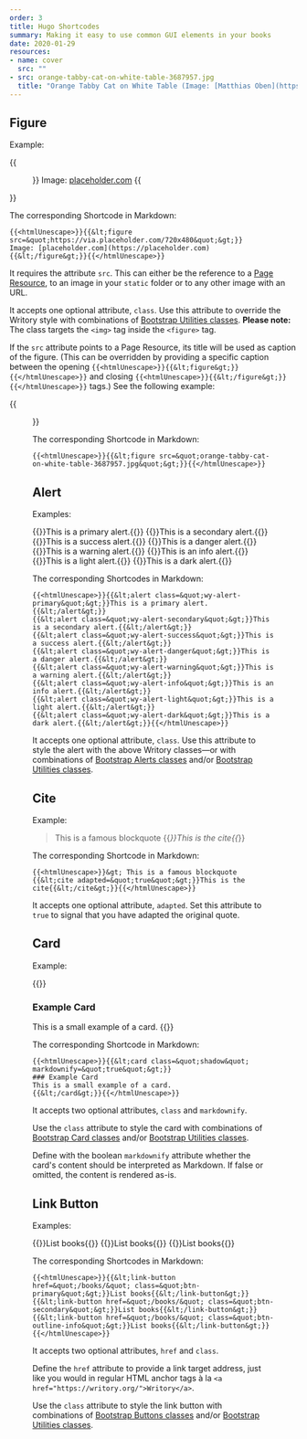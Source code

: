 ```yaml
---
order: 3
title: Hugo Shortcodes
summary: Making it easy to use common GUI elements in your books
date: 2020-01-29
resources:
- name: cover
  src: ""
- src: orange-tabby-cat-on-white-table-3687957.jpg
  title: "Orange Tabby Cat on White Table (Image: [Matthias Oben](https://www.pexels.com/photo/orange-tabby-cat-on-white-table-3687957/))"
---
```


## Figure

Example:

{{<figure src="https://via.placeholder.com/720x480">}}
Image: [placeholder.com](https://placeholder.com)
{{</figure>}}

The corresponding Shortcode in Markdown:

```
{{<htmlUnescape>}}{{&lt;figure src=&quot;https://via.placeholder.com/720x480&quot;&gt;}}
Image: [placeholder.com](https://placeholder.com)
{{&lt;/figure&gt;}}{{</htmlUnescape>}}
```

It requires the attribute ``src``. This can either be the reference to a [Page Resource](https://gohugo.io/content-management/page-resources/), to an image in your ``static`` folder or to any other image with an URL.

It accepts one optional attribute, ``class``. Use this attribute to override the Writory style with combinations of [Bootstrap Utilities classes](https://getbootstrap.com/docs/4.4/utilities/borders/). **Please note:** The class targets the ``<img>`` tag inside the ``<figure>`` tag.

If the ``src`` attribute points to a Page Resource, its title will be used as caption of the figure. (This can be overridden by providing a specific caption between the opening ``{{<htmlUnescape>}}{{&lt;figure&gt;}}{{</htmlUnescape>}}`` and closing ``{{<htmlUnescape>}}{{&lt;/figure&gt;}}{{</htmlUnescape>}}`` tags.) See the following example:

{{<figure src="orange-tabby-cat-on-white-table-3687957.jpg" />}}

The corresponding Shortcode in Markdown:

```
{{<htmlUnescape>}}{{&lt;figure src=&quot;orange-tabby-cat-on-white-table-3687957.jpg&quot;&gt;}}{{</htmlUnescape>}}
```

## Alert

Examples:

{{<alert class="wy-alert-primary">}}This is a primary alert.{{</alert>}}
{{<alert class="wy-alert-secondary">}}This is a secondary alert.{{</alert>}}
{{<alert class="wy-alert-success">}}This is a success alert.{{</alert>}}
{{<alert class="wy-alert-danger">}}This is a danger alert.{{</alert>}}
{{<alert class="wy-alert-warning">}}This is a warning alert.{{</alert>}}
{{<alert class="wy-alert-info">}}This is an info alert.{{</alert>}}
{{<alert class="wy-alert-light">}}This is a light alert.{{</alert>}}
{{<alert class="wy-alert-dark mb-5">}}This is a dark alert.{{</alert>}}

The corresponding Shortcodes in Markdown:

```
{{<htmlUnescape>}}{{&lt;alert class=&quot;wy-alert-primary&quot;&gt;}}This is a primary alert.{{&lt;/alert&gt;}}
{{&lt;alert class=&quot;wy-alert-secondary&quot;&gt;}}This is a secondary alert.{{&lt;/alert&gt;}}
{{&lt;alert class=&quot;wy-alert-success&quot;&gt;}}This is a success alert.{{&lt;/alert&gt;}}
{{&lt;alert class=&quot;wy-alert-danger&quot;&gt;}}This is a danger alert.{{&lt;/alert&gt;}}
{{&lt;alert class=&quot;wy-alert-warning&quot;&gt;}}This is a warning alert.{{&lt;/alert&gt;}}
{{&lt;alert class=&quot;wy-alert-info&quot;&gt;}}This is an info alert.{{&lt;/alert&gt;}}
{{&lt;alert class=&quot;wy-alert-light&quot;&gt;}}This is a light alert.{{&lt;/alert&gt;}}
{{&lt;alert class=&quot;wy-alert-dark&quot;&gt;}}This is a dark alert.{{&lt;/alert&gt;}}{{</htmlUnescape>}}
```

It accepts one optional attribute, ``class``. Use this attribute to style the alert with the above Writory classes—or with combinations of [Bootstrap Alerts classes](https://getbootstrap.com/docs/4.4/components/alerts/) and/or [Bootstrap Utilities classes](https://getbootstrap.com/docs/4.4/utilities/borders/).

## Cite

Example:

> This is a famous blockquote
{{<cite adapted="true">}}This is the cite{{</cite>}}

The corresponding Shortcode in Markdown:

```
{{<htmlUnescape>}}&gt; This is a famous blockquote
{{&lt;cite adapted=&quot;true&quot;&gt;}}This is the cite{{&lt;/cite&gt;}}{{</htmlUnescape>}}
```

It accepts one optional attribute, ``adapted``. Set this attribute to ``true`` to signal that you have adapted the original quote.

## Card

Example:

{{<card class="shadow mb-5" markdownify="true">}}
### Example Card
This is a small example of a card.
{{</card>}}

The corresponding Shortcode in Markdown:

```
{{<htmlUnescape>}}{{&lt;card class=&quot;shadow&quot; markdownify=&quot;true&quot;&gt;}}
### Example Card
This is a small example of a card.
{{&lt;/card&gt;}}{{</htmlUnescape>}}
```

It accepts two optional attributes, ``class`` and ``markdownify``.

Use the ``class`` attribute to style the card with combinations of [Bootstrap Card classes](https://getbootstrap.com/docs/4.4/components/card/) and/or [Bootstrap Utilities classes](https://getbootstrap.com/docs/4.4/utilities/borders/).

Define with the boolean ``markdownify`` attribute whether the card's content should be interpreted as Markdown. If false or omitted, the content is rendered as-is.

## Link Button

Examples:

{{<link-button href="/books/" class="btn-primary">}}List books{{</link-button>}}
{{<link-button href="/books/" class="btn-secondary">}}List books{{</link-button>}}
{{<link-button href="/books/" class="btn-outline-info">}}List books{{</link-button>}}

The corresponding Shortcodes in Markdown:

```
{{<htmlUnescape>}}{{&lt;link-button href=&quot;/books/&quot; class=&quot;btn-primary&quot;&gt;}}List books{{&lt;/link-button&gt;}}
{{&lt;link-button href=&quot;/books/&quot; class=&quot;btn-secondary&quot;&gt;}}List books{{&lt;/link-button&gt;}}
{{&lt;link-button href=&quot;/books/&quot; class=&quot;btn-outline-info&quot;&gt;}}List books{{&lt;/link-button&gt;}}{{</htmlUnescape>}}
```

It accepts two optional attributes, ``href`` and ``class``.

Define the ``href`` attribute to provide a link target address, just like you would in regular HTML anchor tags à la ``<a href="https://writory.org/">Writory</a>``.

Use the ``class`` attribute to style the link button with combinations of [Bootstrap Buttons classes](https://getbootstrap.com/docs/4.4/components/buttons/) and/or [Bootstrap Utilities classes](https://getbootstrap.com/docs/4.4/utilities/borders/).
